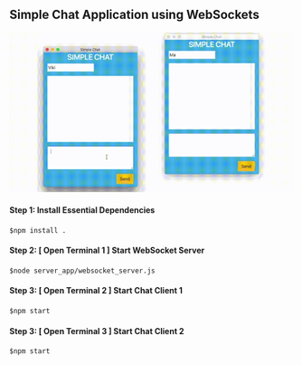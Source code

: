 ## Simple Chat Application using WebSockets


![alt text](demo.gif)

#### Step 1:  Install Essential Dependencies

	$npm install .

#### Step 2:  [ Open Terminal 1 ] Start WebSocket Server 
    
    $node server_app/websocket_server.js 

#### Step 3:  [ Open Terminal 2 ] Start Chat Client 1

	$npm start

#### Step 3:  [ Open Terminal 3 ] Start Chat Client 2
	
    $npm start

